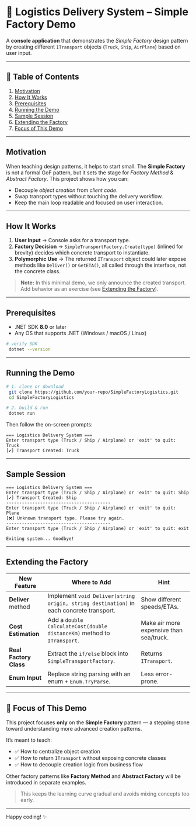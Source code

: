 # 🚚 Logistics Delivery System – Simple Factory Demo

A **console application** that demonstrates the *Simple Factory* design pattern by creating different `ITransport` objects (`Truck`, `Ship`, `AirPlane`) based on user input.

---

## 📁 Table of Contents

1. [Motivation](#motivation)
2. [How It Works](#how-it-works)
3. [Prerequisites](#prerequisites)
4. [Running the Demo](#running-the-demo)
5. [Sample Session](#sample-session)
6. [Extending the Factory](#extending-the-factory)
7. [Focus of This Demo](#focus-of-this-demo)

---

## Motivation

When teaching design patterns, it helps to start small. The **Simple Factory** is not a formal GoF pattern, but it sets the stage for *Factory Method* & *Abstract Factory*. This project shows how you can:

* Decouple *object creation* from *client code*.
* Swap transport types without touching the delivery workflow.
* Keep the main loop readable and focused on user interaction.

---

## How It Works

1. **User Input**   → Console asks for a transport type.
2. **Factory Decision**   → `SimpleTransportFactory.Create(type)` (inlined for brevity) decides which concrete transport to instantiate.
3. **Polymorphic Use**   → The returned `ITransport` object could later expose methods like `Deliver()` or `GetETA()`, all called through the interface, not the concrete class.

> **Note:** In this minimal demo, we only announce the created transport. Add behavior as an exercise (see [Extending the Factory](#extending-the-factory)).

---

## Prerequisites

* .NET SDK **8.0** or later
* Any OS that supports .NET (Windows / macOS / Linux)

```bash
# verify SDK
 dotnet --version
```

---

## Running the Demo

```bash
# 1. clone or download
 git clone https://github.com/your-repo/SimpleFactoryLogistics.git
 cd SimpleFactoryLogistics

# 2. build & run
 dotnet run
```

Then follow the on-screen prompts:

```text
=== Logistics Delivery System ===
Enter transport type (Truck / Ship / Airplane) or 'exit' to quit: Truck
[✔] Transport Created: Truck
```

---

## Sample Session

```text
=== Logistics Delivery System ===
Enter transport type (Truck / Ship / Airplane) or 'exit' to quit: Ship
[✔] Transport Created: Ship
----------------------------------------
Enter transport type (Truck / Ship / Airplane) or 'exit' to quit: Plane
[❌] Unknown transport type. Please try again.
----------------------------------------
Enter transport type (Truck / Ship / Airplane) or 'exit' to quit: exit

Exiting system... Goodbye!
```

---

## Extending the Factory

| New Feature            | Where to Add                                                                            | Hint                                    |
| ---------------------- | --------------------------------------------------------------------------------------- | --------------------------------------- |
| **Deliver** method     | Implement `void Deliver(string origin, string destination)` in each concrete transport. | Show different speeds/ETAs.             |
| **Cost Estimation**    | Add a `double CalculateCost(double distanceKm)` method to `ITransport`.                 | Make air more expensive than sea/truck. |
| **Real Factory Class** | Extract the `if/else` block into `SimpleTransportFactory`.                              | Returns `ITransport`.                   |
| **Enum Input**         | Replace string parsing with an enum + `Enum.TryParse`.                                  | Less error-prone.                       |

---

## 🧠 Focus of This Demo

This project focuses **only** on the **Simple Factory** pattern — a stepping stone toward understanding more advanced creation patterns.

It’s meant to teach:

* ✅ How to centralize object creation
* ✅ How to return `ITransport` without exposing concrete classes
* ✅ How to decouple creation logic from business flow

Other factory patterns like **Factory Method** and **Abstract Factory** will be introduced in separate examples.

> This keeps the learning curve gradual and avoids mixing concepts too early.

---

Happy coding! ✨
